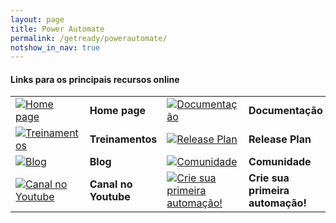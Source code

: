 ```yaml
---
layout: page
title: Power Automate
permalink: /getready/powerautomate/
notshow_in_nav: true
---
```

#### Links para os principais recursos online

<table class="tablenborders">
<tbody align="left">
  <tr>
    <td width="64"><a href="https://powerautomate.microsoft.com/en-us/" target="_blank"><img src="../../assets/imgs/home-ico.png" alt="Home page"></a></td>
    <td><b>Home page</b></td>
    <td width="64"><a href="https://learn.microsoft.com/en-us/power-automate/" target="_blank"> <img src="../../assets/imgs/doc-ico.png" alt="Documentação"></a></td>
    <td><b>Documentação</b></td>
  </tr>
  <tr>
    <td width="64"><a href="https://learn.microsoft.com/en-us/training/browse/?products=power-automate&expanded=power-platform" target="_blank"><img src="../../assets/imgs/learning-ico.png" alt="Treinamentos"></a></td>
    <td><b>Treinamentos</b></td>
    <td width="64"><a href="https://experience.dynamics.com/releaseplans/?app=Power+Automate&status=new" target="_blank"> <img src="../../assets/imgs/releaseplan-ico.png" alt="Release Plan"></a></td>
    <td><b>Release Plan</b></td>
  </tr>
  <tr>
    <td width="64"><a href="https://flow.microsoft.com/en-us/blog/" target="_blank"><img src="../../assets/imgs/blog-ico.png" alt="Blog"></a></td>
    <td><b>Blog</b></td>
    <td width="64"><a href="https://powerusers.microsoft.com/t5/Microsoft-Power-Automate/ct-p/MPACommunity" target="_blank"><img src="../../assets/imgs/community-ico.png" alt="Comunidade"></a></td>
    <td><b>Comunidade</b></td>
  </tr>
  <tr>
    <td width="64"><a href="https://www.youtube.com/playlist?list=PLi9EhCY4z99VC5HtPaSt1_u-ycH4BhHrU" target="_blank"><img src="../../assets/imgs/video-ico.png" alt="Canal no Youtube"></a></td>
    <td><b>Canal no Youtube</b></td>
    <td width="64"><a href="https://make.powerautomate.com/" target="_blank"><img src="../../assets/imgs/getstarted-ico.png" alt="Crie sua primeira automação!"></a></td>
    <td><b>Crie sua primeira automação!</b></td>
  </tr>  
</tbody>
</table>
